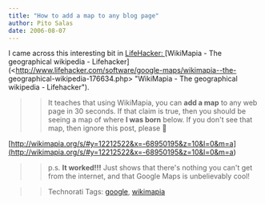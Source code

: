```yaml
---
title: "How to add a map to any blog page"
author: Pito Salas
date: 2006-08-07
---
```


I came across this interesting bit in [LifeHacker:
](<http://www.lifehacker.com>) [WikiMapia - The geographical wikipedia -
Lifehacker](<http://www.lifehacker.com/software/google-maps/wikimapia--the-
geographical-wikipedia-176634.php> "WikiMapia - The geographical wikipedia -
Lifehacker").

>>

>> It teaches that using WikiMapia, you can **add a map** to any web page in
30 seconds. If that claim is true, then you should be seeing a map of where
**I was born** below. If you don't see that map, then ignore this post, please
🙂

>>

>>
[http://wikimapia.org/s/#y=12212522&x=-68950195&z=10&l=0&m=a](<http://wikimapia.org/s/#y=12212522&x=-68950195&z=10&l=0&m=a>)

>>

>> p.s. **It worked!!!** Just shows that there's nothing you can't get from
the internet, and that Google Maps is unbelievably cool!

>>

>> Technorati Tags: [google](<http://www.technorati.com/tag/google>),
[wikimapia](<http://www.technorati.com/tag/wikimapia>)


